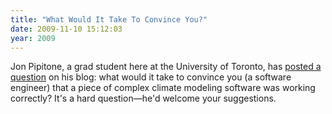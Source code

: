 ```yaml
---
title: "What Would It Take To Convince You?"
date: 2009-11-10 15:12:03
year: 2009
---
```

Jon Pipitone, a grad student here at the University of Toronto, has <a href="http://skoolr.blogspot.com/2009/11/scientific-software-quality-what-would.html">posted a question</a> on his blog: what would it take to convince you (a software engineer) that a piece of complex climate modeling software was working correctly?  It's a hard question—he'd welcome your suggestions.
